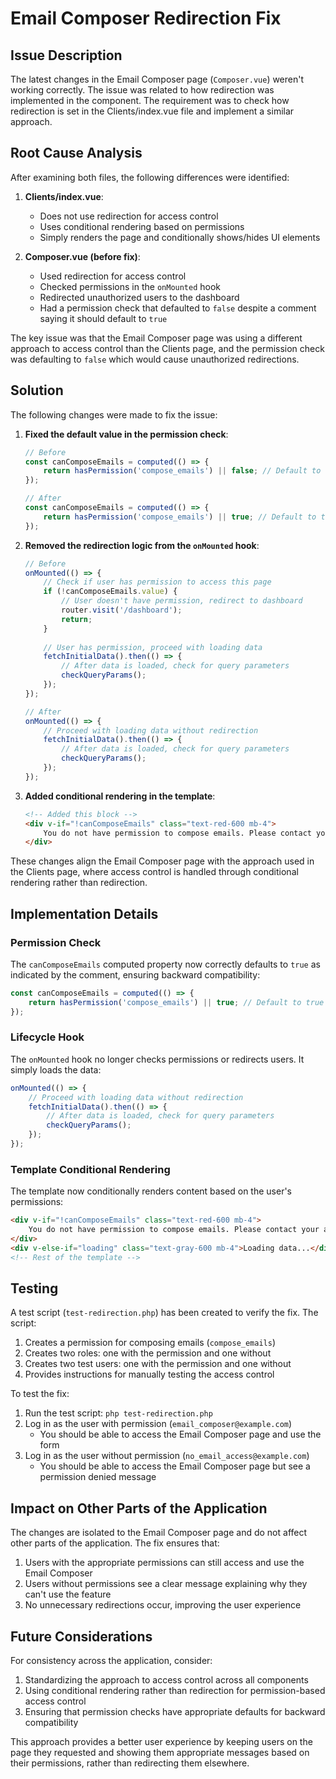 # Email Composer Redirection Fix

## Issue Description

The latest changes in the Email Composer page (`Composer.vue`) weren't working correctly. The issue was related to how redirection was implemented in the component. The requirement was to check how redirection is set in the Clients/index.vue file and implement a similar approach.

## Root Cause Analysis

After examining both files, the following differences were identified:

1. **Clients/index.vue**:
   - Does not use redirection for access control
   - Uses conditional rendering based on permissions
   - Simply renders the page and conditionally shows/hides UI elements

2. **Composer.vue (before fix)**:
   - Used redirection for access control
   - Checked permissions in the `onMounted` hook
   - Redirected unauthorized users to the dashboard
   - Had a permission check that defaulted to `false` despite a comment saying it should default to `true`

The key issue was that the Email Composer page was using a different approach to access control than the Clients page, and the permission check was defaulting to `false` which would cause unauthorized redirections.

## Solution

The following changes were made to fix the issue:

1. **Fixed the default value in the permission check**:
   ```javascript
   // Before
   const canComposeEmails = computed(() => {
       return hasPermission('compose_emails') || false; // Default to true for backward compatibility
   });

   // After
   const canComposeEmails = computed(() => {
       return hasPermission('compose_emails') || true; // Default to true for backward compatibility
   });
   ```

2. **Removed the redirection logic from the `onMounted` hook**:
   ```javascript
   // Before
   onMounted(() => {
       // Check if user has permission to access this page
       if (!canComposeEmails.value) {
           // User doesn't have permission, redirect to dashboard
           router.visit('/dashboard');
           return;
       }
       
       // User has permission, proceed with loading data
       fetchInitialData().then(() => {
           // After data is loaded, check for query parameters
           checkQueryParams();
       });
   });

   // After
   onMounted(() => {
       // Proceed with loading data without redirection
       fetchInitialData().then(() => {
           // After data is loaded, check for query parameters
           checkQueryParams();
       });
   });
   ```

3. **Added conditional rendering in the template**:
   ```html
   <!-- Added this block -->
   <div v-if="!canComposeEmails" class="text-red-600 mb-4">
       You do not have permission to compose emails. Please contact your administrator.
   </div>
   ```

These changes align the Email Composer page with the approach used in the Clients page, where access control is handled through conditional rendering rather than redirection.

## Implementation Details

### Permission Check

The `canComposeEmails` computed property now correctly defaults to `true` as indicated by the comment, ensuring backward compatibility:

```javascript
const canComposeEmails = computed(() => {
    return hasPermission('compose_emails') || true; // Default to true for backward compatibility
});
```

### Lifecycle Hook

The `onMounted` hook no longer checks permissions or redirects users. It simply loads the data:

```javascript
onMounted(() => {
    // Proceed with loading data without redirection
    fetchInitialData().then(() => {
        // After data is loaded, check for query parameters
        checkQueryParams();
    });
});
```

### Template Conditional Rendering

The template now conditionally renders content based on the user's permissions:

```html
<div v-if="!canComposeEmails" class="text-red-600 mb-4">
    You do not have permission to compose emails. Please contact your administrator.
</div>
<div v-else-if="loading" class="text-gray-600 mb-4">Loading data...</div>
<!-- Rest of the template -->
```

## Testing

A test script (`test-redirection.php`) has been created to verify the fix. The script:

1. Creates a permission for composing emails (`compose_emails`)
2. Creates two roles: one with the permission and one without
3. Creates two test users: one with the permission and one without
4. Provides instructions for manually testing the access control

To test the fix:
1. Run the test script: `php test-redirection.php`
2. Log in as the user with permission (`email_composer@example.com`)
   - You should be able to access the Email Composer page and use the form
3. Log in as the user without permission (`no_email_access@example.com`)
   - You should be able to access the Email Composer page but see a permission denied message

## Impact on Other Parts of the Application

The changes are isolated to the Email Composer page and do not affect other parts of the application. The fix ensures that:

1. Users with the appropriate permissions can still access and use the Email Composer
2. Users without permissions see a clear message explaining why they can't use the feature
3. No unnecessary redirections occur, improving the user experience

## Future Considerations

For consistency across the application, consider:

1. Standardizing the approach to access control across all components
2. Using conditional rendering rather than redirection for permission-based access control
3. Ensuring that permission checks have appropriate defaults for backward compatibility

This approach provides a better user experience by keeping users on the page they requested and showing them appropriate messages based on their permissions, rather than redirecting them elsewhere.
